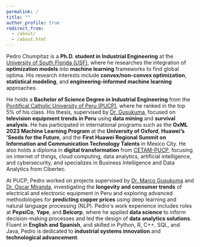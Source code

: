 ```yaml
---
permalink: /
title: ""
author_profile: true
redirect_from: 
  - /about/
  - /about.html
---
```


Pedro Chumpitaz is a **Ph.D. student in Industrial Engineering** at the [University of South Florida (USF)](https://www.usf.edu/engineering/imse/), where he researches the integration of **optimization models** into **machine learning** frameworks to find global optima. His research interests include **convex/non-convex optimization**, **statistical modeling**, and **engineering-informed machine learning** approaches.

He holds a **Bachelor of Science Degree in Industrial Engineering** from the [Pontifical Catholic University of Peru (PUCP)](https://facultad-ciencias-ingenieria.pucp.edu.pe/), where he ranked in the top 5% of his class. His thesis, supervised by [Dr. Gusukuma](https://www.pucp.edu.pe/profesor/marco-gusukuma-higa), focused on **television equipment trends in Peru** using **data mining** and **survival analysis**. He has participated in international programs such as the **OxML 2023 Machine Learning Program** at the **University of Oxford**, **Huawei’s ’Seeds for the Future**, and the **First Huawei Regional Summit on Information and Communication Technology Talents** in Mexico City. He also holds a diploma in **digital transformation** from [CETAM-PUCP](https://fabricum.pucp.edu.pe/), focusing on internet of things, cloud computing, data analytics, artificial intelligence, and cybersecurity, and specializes in Business Intelligence and Data Analytics from Cibertec.

At PUCP, Pedro worked on projects supervised by [Dr. Marco Gusukuma](https://www.pucp.edu.pe/profesor/marco-gusukuma-higa) and [Dr. Oscar Miranda](https://www.pucp.edu.pe/profesor/oscar-miranda-castillo), investigating the **longevity and consumer trends** of electrical and electronic equipment in Peru and exploring advanced methodologies for **predicting copper prices** using deep learning and natural language processing (NLP). Pedro's work experience includes roles at **PepsiCo**, **Yape**, and **Belcorp**, where he applied **data science** to inform decision-making processes and led the design of **data analytics solutions**. Fluent in **English and Spanish**, and skilled in Python, R, C++, SQL, and Java, Pedro is dedicated to **industrial systems innovation** and **technological advancement**.

